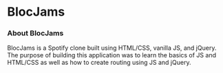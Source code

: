 # BlocJams

### About BlocJams
BlocJams is a Spotify clone built using HTML/CSS, vanilla JS, and jQuery. 
The purpose of building this application was to learn the basics of JS and HTML/CSS as well as how to create routing using JS and jQuery.
